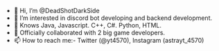 - 👋 Hi, I’m @DeadShotDarkSide
- 👀 I’m interested in discord bot developing and backend development.
- 🌱 Knows Java, Javascript. C++, C#. Python, HTML.
- 💞 Officially collaborated with 2 big game developers.
- 📫 How to reach me:- Twitter (@yt4570), Instagram (astrayt_4570)

<!---
DeadShotDarkSide/DeadShotDarkSide is a ✨ special ✨ repository because its `README.md` (this file) appears on your GitHub profile.
You can click the Preview link to take a look at your changes.
--->
